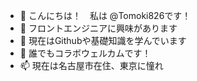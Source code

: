 - 👋 こんにちは！　私は @Tomoki826です！
- 👀 フロントエンジニアに興味があります
- 🌱 現在はGithubや基礎知識を学んでいます
- 💞️ 誰でもコラボウェルカムです！
- 📫 現在は名古屋市在住、東京に憧れ

<!---
Tomoki826/Tomoki826 is a ✨ special ✨ repository because its `README.md` (this file) appears on your GitHub profile.
You can click the Preview link to take a look at your changes.
--->
